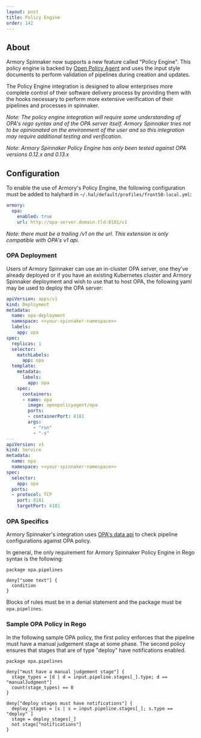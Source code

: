 ```yaml
---
layout: post
title: Policy Engine
order: 142
---
```


## About
Armory Spinnaker now supports a new feature called "Policy Engine".  This policy engine is backed by [Open Policy Agent](https://www.openpolicyagent.org/) and uses the input style documents to perform validation of pipelines during creation and updates.

The Policy Engine integration is designed to allow enterprises more complete control of their software delivery process by providing them with the hooks necessary to perform more extensive verification of their pipelines and processes in spinnaker.

*Note: The policy engine integration will require some understanding of OPA's rego syntax and of the OPA server itself.  Armory Spinnaker tries not to be opinionated on the environment of the user and so this integration may require additional testing and verification.*

*Note: Armory Spinnaker Policy Engine has only been tested against OPA versions 0.12.x and 0.13.x*

## Configuration

To enable the use of Armory's Policy Engine, the following configuration must be added to halyhard in `~/.hal/default/profiles/front50-local.yml`:

```yaml
armory:
  opa:
    enabled: true
    url: http://opa-server.domain.tld:8181/v1
```
*Note: there must be a trailing /v1 on the url. This extension is only compatible with OPA's v1 api.*

### OPA Deployment
Users of Armory Spinnaker can use an in-cluster OPA server, one they've already deployed or if you have an existing Kubernetes cluster and Armory Spinnaker deployment and wish to use that to host OPA, the following yaml may be used to deploy the OPA server:

```yaml
apiVersion: apps/v1
kind: Deployment
metadata:
  name: opa-deployment
  namespace: <<your-spinnaker-namespace>>
  labels:
    app: opa
spec:
  replicas: 1
  selector:
    matchLabels:
      app: opa
  template:
    metadata:
      labels:
        app: opa
    spec:
      containers:
      - name: opa
        image: openpolicyagent/opa
        ports:
        - containerPort: 8181
        args:
          - "run"
          - "-s"
---
apiVersion: v1
kind: Service
metadata:
  name: opa
  namespace: <<your-spinnaker-namespace>>
spec:
  selector:
    app: opa
  ports:
  - protocol: TCP
    port: 8181
    targetPort: 8181

```

### OPA Specifics

Armory Spinnaker's integration uses [OPA's data api](https://www.openpolicyagent.org/docs/latest/rest-api/#data-api) to check pipeline configurations against OPA policy. 

In general, the only requirement for Armory Spinnaker Policy Engine in Rego syntax is the following:

```
package opa.pipelines

deny["some text"] {
  condition
}

```

Blocks of rules must be in a denial statement and the package must be `opa.pipelines`.

### Sample OPA Policy in Rego

In the following sample OPA policy, the first policy enforces that the pipeline must have a manual judgement stage at some phase.  The second policy ensures that stages that are of type "deploy" have notifications enabled.

```
package opa.pipelines

deny["must have a manual judgement stage"] {
  stage_types = [d | d = input.pipeline.stages[_].type; d == "manualJudgment"]
  count(stage_types) == 0
}

deny["deploy stages must have notifications"] {
  deploy_stages = [s | s = input.pipeline.stages[_]; s.type == "deploy" ]
  stage = deploy_stages[_]
  not stage["notifications"]
}

```
